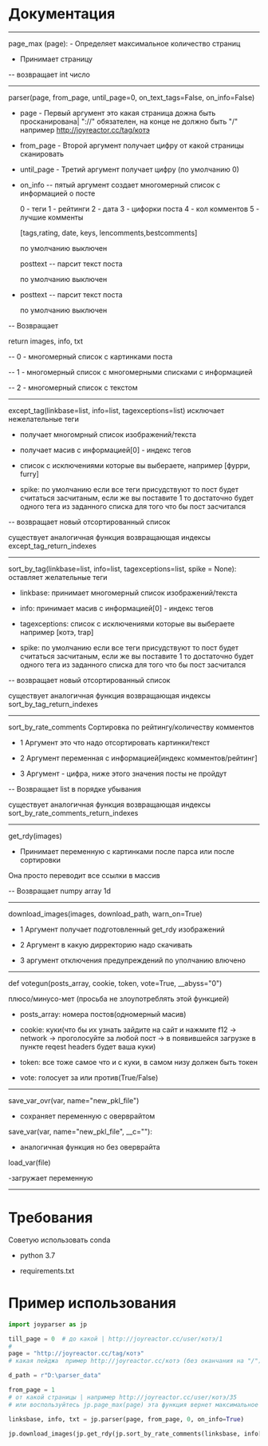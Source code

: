 # Документация
-  -  -  -  -  -  -  -  -  -  -  -  -  -  -  -  -  -  -  -  -  -  -  -  -  -  -  -  -  -  -  -  -  -  -  -  -  -  -
page_max (page): - Определяет максимальное количество страниц

- Принимает страницу

-- возвращает int число
-  -  -  -  -  -  -  -  -  -  -  -  -  -  -  -  -  -  -  -  -  -  -  -  -  -  -  -  -  -  -  -  -  -  -  -  -  -  -
parser(page, from_page, until_page=0, on_text_tags=False, on_info=False)

- page - Первый аргумент это какая страница дожна быть просканирована| "://" обязателен, на конце не должно быть "/"
например http://joyreactor.cc/tag/котэ

- from_page - Второй аргумент получает цифру от какой страницы сканировать


- until_page - Третий аргумент получает цифру (по умолчанию 0)


- on_info -- пятый аргумент создает многомерный список с информацией о посте

    0 - теги 1 - рейтинги 2 - дата 3 - цифорки поста 4 - кол комментов 5 - лучшие комменты

    [tags,rating, date, keys, lencomments,bestcomments]

    по умолчанию выключен

    posttext -- парсит текст поста

    по умолчанию выключен

- posttext -- парсит текст поста

    по умолчанию выключен

-- Возвращает

return images, info, txt
    
-- 0 - многомерный список с картинками поста
    
-- 1 - многомерный список с многомерными списками с информацией
    
-- 2 - многомерный список с текстом
-  -  -  -  -  -  -  -  -  -  -  -  -  -  -  -  -  -  -  -  -  -  -  -  -  -  -  -  -  -  -  -  -  -  -  -  -  -  -
except_tag(linkbase=list, info=list, tagexceptions=list)
исключает нежелательные теги

- получает многомрный список изображений/текста

- получает масив с информацией[0] - индекс тегов

- список с исключениями которые вы выбераете, например [фурри, furry]

- spike: по умолчанию если все теги присудствуют то пост будет считаться засчитаным,
  если же вы поставите 1 то достаточно будет одного тега из заданного списка для того что бы пост засчитался
    
-- возвращает новый отсортированный список

существует аналогичная функция возвращающая индексы except_tag_return_indexes
-  -  -  -  -  -  -  -  -  -  -  -  -  -  -  -  -  -  -  -  -  -  -  -  -  -  -  -  -  -  -  -  -  -  -  -  -  -  -
sort_by_tag(linkbase=list, info=list, tagexceptions=list, spike = None):
 оставляет желательные теги

- linkbase: принимает многомерный список изображений/текста

- info: принимает масив с информацией[0] - индекс тегов

- tagexceptions: список с исключениями которые вы выбераете например [котэ, trap]

- spike: по умолчанию если все теги присудствуют то пост будет считаться засчитаным,
  если же вы поставите 1 то достаточно будет одного тега из заданного списка для того что бы пост засчитался
    
--  возвращает новый отсортированный список

существует аналогичная функция возвращающая индексы sort_by_tag_return_indexes
-  -  -  -  -  -  -  -  -  -  -  -  -  -  -  -  -  -  -  -  -  -  -  -  -  -  -  -  -  -  -  -  -  -  -  -  -  -  -
sort_by_rate_comments
Сортировка по рейтингу/количеству комментов

- 1 Аргумент это что надо отсортировать картинки/текст

- 2 Аргумент переменная с информацией[индекс комментов/рейтинг]

- 3 Аргумент - цифра, ниже этого значения посты не пройдут

-- Возвращает list в порядке убывания

существует аналогичная функция возвращающая индексы sort_by_rate_comments_return_indexes
-  -  -  -  -  -  -  -  -  -  -  -  -  -  -  -  -  -  -  -  -  -  -  -  -  -  -  -  -  -  -  -  -  -  -  -  -  -  -
get_rdy(images)

- Принимает переменную с картинками после парса или после сортировки

Она просто переводит все ссылки в массив

-- Возвращает numpy array 1d


-  -  -  -  -  -  -  -  -  -  -  -  -  -  -  -  -  -  -  -  -  -  -  -  -  -  -  -  -  -  -  -  -  -  -  -  -  -  -
download_images(images, download_path, warn_on=True)

- 1 Аргумент получает подготовленный get_rdy изображений

- 2 Аргумент в какую дирректорию надо скачивать

- 3 аргумент отключения предупреждений по уполчанию влючено
-  -  -  -  -  -  -  -  -  -  -  -  -  -  -  -  -  -  -  -  -  -  -  -  -  -  -  -  -  -  -  -  -  -  -  -  -  -
def votegun(posts_array, cookie, token, vote=True, __abyss="0")

плюсо/минусо-мет
(просьба не злоупотреблять этой функцией)

- posts_array: номера постов(одномерный масив)
  
- cookie: куки(что бы их узнать зайдите на сайт и нажмите f12 -> network -> проголосуйте за любой пост -> в появившейся загрузке в пункте reqest headers будет ваша куки)

- token: все тоже самое что и с куки, в самом низу должен быть токен

- vote: голосует за или против(True/False)

-  -  -  -  -  -  -  -  -  -  -  -  -  -  -  -  -  -  -  -  -  -  -  -  -  -  -  -  -  -  -  -  -  -  -  -  -  -
save_var_ovr(var, name="new_pkl_file")

- сохраняет переменную с оверврайтом

save_var(var, name="new_pkl_file", __c=""):

- аналогичная функция но без оверврайта

load_var(file)

-загружает переменную
-  -  -  -  -  -  -  -  -  -  -  -  -  -  -  -  -  -  -  -  -  -  -  -  -  -  -  -  -  -  -  -  -  -  -  -  -  -

# Требования
Советую использовать conda 

- python 3.7

- requirements.txt

# Пример использования

```python
import joyparser as jp

till_page = 0  # до какой | http://joyreactor.cc/user/котэ/1
#
page = "http://joyreactor.cc/tag/котэ"
# какая пейджа  пример http://joyreactor.cc/котэ (без оканчания на "/")

d_path = r"D:\parser_data"

from_page = 1
# от какой страницы | например http://joyreactor.cc/user/котэ/35 
# или воспользуйтесь jp.page_max(page) эта функция вернет максимальное количество страниц

linksbase, info, txt = jp.parser(page, from_page, 0, on_info=True)

jp.download_images(jp.get_rdy(jp.sort_by_rate_comments(linksbase, info[1], 0)), download_path=d_path)
```
